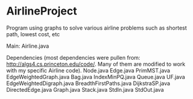 AirlineProject
==============

Program using graphs to solve various airline problems such as shortest path, lowest cost, etc

Main:
Airline.java

Dependencies (most dependencies were pullen from: http://algs4.cs.princeton.edu/code/.  Many of them are modified to work with my specific Airline code).
Node.java
Edge.java
PrimMST.java
EdgeWeightedGraph.java
Bag.java
IndexMinPQ.java
Queue.java
UF.java
EdgeWeightedDigraph.java
BreadthFirstPaths.java
DijkstraSP.java
DirectedEdge.java
Graph.java
Stack.java
StdIn.java
StdOut.java
